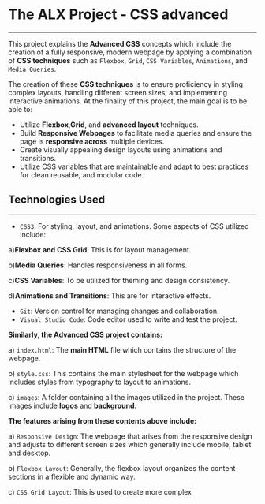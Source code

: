 # The ALX Project - CSS advanced
---------------
This project explains the __Advanced CSS__ concepts which include 
the creation of a fully responsive, modern webpage by applying a 
combination of __CSS techniques__ such as `Flexbox`, `Grid`, `CSS Variables`, 
`Animations`, and `Media Queries`.

The creation of these __CSS techniques__ is to ensure proficiency in 
styling complex layouts, handling different screen sizes, and implementing 
interactive animations. At the finality of this project, the main goal is to be able to:
- Utilize __Flexbox__,__Grid__, and __advanced layout__ techniques.
- Build __Responsive Webpages__ to facilitate media queries and ensure 
the page is __responsive across__ multiple devices.
- Create visually appealing design layouts using animations and transitions.
- Utilize CSS variables that are maintainable and adapt to best practices
for clean reusable, and modular code.  

## Technologies Used
-------------
- `CSS3`: For styling, layout, and animations. Some aspects of CSS utilized include:

a)__Flexbox and CSS Grid__: This is for layout management.

b)__Media Queries__: Handles responsiveness in all forms.

c)__CSS Variables__: To be utilized for theming and design consistency.

d)__Animations and Transitions__: This are for interactive effects.

- `Git`: Version control for managing changes and collaboration.
- `Visual Studio Code`: Code editor used to write and test the project.

__Similarly, the Advanced CSS project contains:__

a) `index.html`: The __main HTML__ file which contains the structure of the webpage.

b) `style.css`: This contains the main stylesheet for the webpage which includes 
styles from typography to layout to animations.

c) `images`: A folder containing all the images utilized in the project. These images include __logos__ and __background.__  

__The features arising from these contents above include:__

a) `Responsive Design`: The webpage that arises from the responsive design and 
adjusts to different screen sizes which generally include mobile, tablet and desktop.

b) `Flexbox Layout`: Generally, the flexbox layout organizes the content sections in a flexible and dynamic way.

c) `CSS Grid Layout`: This is used to create more complex     


